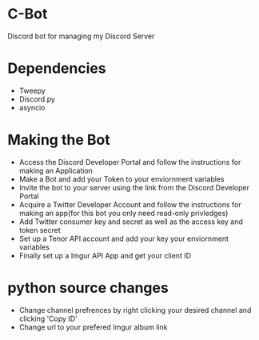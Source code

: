 # C-Bot
Discord bot for managing my Discord Server

# Dependencies
- Tweepy
- Discord.py
- asyncio

# Making the Bot
- Access the Discord Developer Portal and follow the instructions for making an Application
- Make a Bot and add your Token to your enviornment variables
- Invite the bot to your server using the link from the Discord Developer Portal
- Acquire a Twitter Developer Account and follow the instructions for making an app(for this bot you only need read-only privledges)
- Add Twitter consumer key and secret as well as the access key and token secret
- Set up a Tenor API account and add your key your enviornment variables
- Finally set up a Imgur API App and get your client ID

# python source changes
- Change channel prefrences by right clicking your desired channel and clicking 'Copy ID'
- Change url to your prefered Imgur album link

